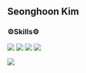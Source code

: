 ## Seonghoon Kim



  <h3>⚙️Skills⚙️</h3>
  <div>
  <img src="https://img.shields.io/badge/Xcode-147EFB?style=flat-square&logo=Xcode&logoColor=white"/></a>
    <img src="https://img.shields.io/badge/iOS-000000?style=flat-square&logo=Apple&logoColor=white"/></a>
  <img src="https://img.shields.io/badge/Swift-FA7343?style=flat-square&logo=Swift&logoColor=white"/></a>
  <img src="https://img.shields.io/badge/ReactiveX-B7178C?style=flat-square&logo=ReactiveX&logoColor=white"/></a>
  </div>
  

   
  <a href="https://github.com/seonghooony"><img src="https://hits.seeyoufarm.com/api/count/incr/badge.svg?url=https%3A%2F%2Fgithub.com%2Fseonghooony&count_bg=%23E3E5CC&title_bg=%2317A9AE&icon=apple.svg&icon_color=%232AD3B6&title=Visited&edge_flat=false"/></a>






